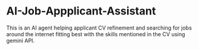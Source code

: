 # AI-Job-Appplicant-Assistant


This is an AI agent helping applicant CV refinement and searching for jobs around the internet fitting best with the skills mentioned in the CV using gemini API.
